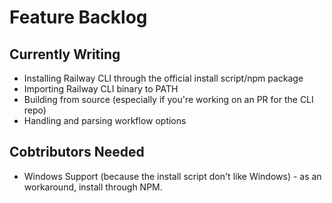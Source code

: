 # Feature Backlog

## Currently Writing

* Installing Railway CLI through the official install script/npm package
* Importing Railway CLI binary to PATH
* Building from source (especially if you're working on an PR for the CLI repo)
* Handling and parsing workflow options

## Cobtributors Needed

* Windows Support (because the install script don't like Windows) - as an workaround, install through NPM.
